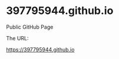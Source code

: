 # 397795944.github.io
Public GitHub Page

[//]: # ( 使用html来实现新窗口中打开超链接（HTML前面需要留个空行）。这一段是注释，不会在浏览器中显示。)
The URL: 

<a href="https://397795944.github.io" target="_blank">https://397795944.github.io</a>


[//]: # ( 注释2 )
<div style='display: none'>
  <!--
   The URL:  [https://397795944.github.io]<https://397795944.github.io>
  -->
</div>
